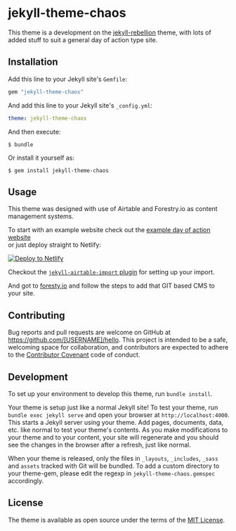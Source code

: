 # jekyll-theme-chaos

This theme is a development on the
[jekyll-rebellion](https://github.com/davidgundry/jekyll-rebellion) theme,
with lots of added stuff to suit a general day of action type site.  


## Installation

Add this line to your Jekyll site's `Gemfile`:

```ruby
gem "jekyll-theme-chaos"
```

And add this line to your Jekyll site's `_config.yml`:

```yaml
theme: jekyll-theme-chaos
```

And then execute:

    $ bundle

Or install it yourself as:

    $ gem install jekyll-theme-chaos

## Usage

This theme was designed with use of Airtable and Forestry.io as content management
systems.  

To start with an example website check out the
[example day of action website](https://github.com/tippingpointuk/dayofactionwebsite)  
or just deploy straight to Netlify:

[ ![Deploy to Netlify](https://www.netlify.com/img/deploy/button.svg) ](https://app.netlify.com/start/deploy?repository=https://github.com/tippingpointuk/dayofactionwebsite)


Checkout the [`jekyll-airtable-import` plugin](https://github.com/tippingpointuk/jekyll-airtable-import)
for setting up your import.

And got to [foresty.io](https://foresty.io/) and follow the steps to add that
GIT based CMS to your site.

## Contributing

Bug reports and pull requests are welcome on GitHub at https://github.com/[USERNAME]/hello. This project is intended to be a safe, welcoming space for collaboration, and contributors are expected to adhere to the [Contributor Covenant](http://contributor-covenant.org) code of conduct.

## Development

To set up your environment to develop this theme, run `bundle install`.

Your theme is setup just like a normal Jekyll site! To test your theme, run `bundle exec jekyll serve` and open your browser at `http://localhost:4000`. This starts a Jekyll server using your theme. Add pages, documents, data, etc. like normal to test your theme's contents. As you make modifications to your theme and to your content, your site will regenerate and you should see the changes in the browser after a refresh, just like normal.

When your theme is released, only the files in `_layouts`, `_includes`, `_sass` and `assets` tracked with Git will be bundled.
To add a custom directory to your theme-gem, please edit the regexp in `jekyll-theme-chaos.gemspec` accordingly.

## License

The theme is available as open source under the terms of the [MIT License](https://opensource.org/licenses/MIT).
